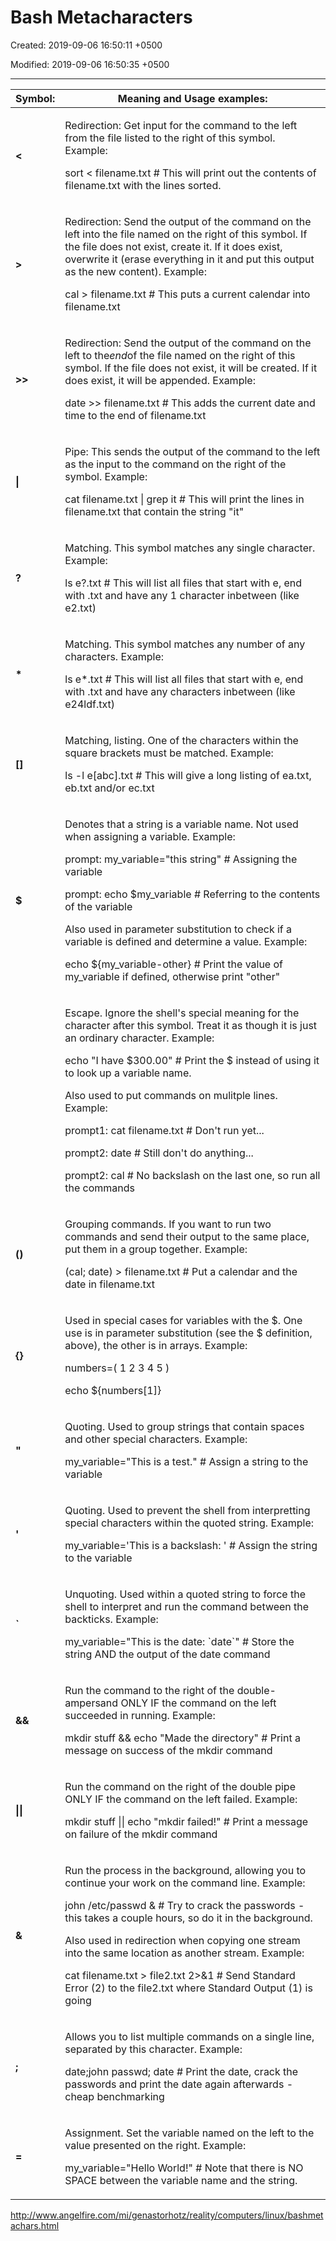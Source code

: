 # Bash Metacharacters

Created: 2019-09-06 16:50:11 +0500

Modified: 2019-09-06 16:50:35 +0500

---

<table>
<colgroup>
<col style="width: 11%" />
<col style="width: 88%" />
</colgroup>
<thead>
<tr class="header">
<th><strong>Symbol:</strong></th>
<th><strong>Meaning and Usage examples:</strong></th>
</tr>
</thead>
<tbody>
<tr class="odd">
<td><strong>&lt;</strong></td>
<td><p>Redirection: Get input for the command to the left from the file listed to the right of this symbol. Example:</p>
<p>sort &lt; filename.txt # This will print out the contents of filename.txt with the lines sorted.</p></td>
</tr>
<tr class="even">
<td><strong>&gt;</strong></td>
<td><p>Redirection: Send the output of the command on the left into the file named on the right of this symbol. If the file does not exist, create it. If it does exist, overwrite it (erase everything in it and put this output as the new content). Example:</p>
<p>cal &gt; filename.txt # This puts a current calendar into filename.txt</p></td>
</tr>
<tr class="odd">
<td><strong>&gt;&gt;</strong></td>
<td><p>Redirection: Send the output of the command on the left to the<em>end</em>of the file named on the right of this symbol. If the file does not exist, it will be created. If it does exist, it will be appended. Example:</p>
<p>date &gt;&gt; filename.txt # This adds the current date and time to the end of filename.txt</p></td>
</tr>
<tr class="even">
<td><strong>|</strong></td>
<td><p>Pipe: This sends the output of the command to the left as the input to the command on the right of the symbol. Example:</p>
<p>cat filename.txt | grep it # This will print the lines in filename.txt that contain the string "it"</p></td>
</tr>
<tr class="odd">
<td><strong>?</strong></td>
<td><p>Matching. This symbol matches any single character. Example:</p>
<p>ls e?.txt # This will list all files that start with e, end with .txt and have any 1 character inbetween (like e2.txt)</p></td>
</tr>
<tr class="even">
<td><strong>*</strong></td>
<td><p>Matching. This symbol matches any number of any characters. Example:</p>
<p>ls e*.txt # This will list all files that start with e, end with .txt and have any characters inbetween (like e24ldf.txt)</p></td>
</tr>
<tr class="odd">
<td><strong>[]</strong></td>
<td><p>Matching, listing. One of the characters within the square brackets must be matched. Example:</p>
<p>ls -l e[abc].txt # This will give a long listing of ea.txt, eb.txt and/or ec.txt</p></td>
</tr>
<tr class="even">
<td><strong>$</strong></td>
<td><p>Denotes that a string is a variable name. Not used when assigning a variable. Example:</p>
<p>prompt: my_variable="this string" # Assigning the variable</p>
<p>prompt: echo $my_variable # Referring to the contents of the variable</p>
<p>Also used in parameter substitution to check if a variable is defined and determine a value. Example:</p>
<p>echo ${my_variable-other} # Print the value of my_variable if defined, otherwise print "other"</p></td>
</tr>
<tr class="odd">
<td><strong></strong></td>
<td><p>Escape. Ignore the shell's special meaning for the character after this symbol. Treat it as though it is just an ordinary character. Example:</p>
<p>echo "I have $300.00" # Print the $ instead of using it to look up a variable name.</p>
<p>Also used to put commands on mulitple lines. Example:</p>
<p>prompt1: cat filename.txt  # Don't run yet...</p>
<p>prompt2: date  # Still don't do anything...</p>
<p>prompt2: cal # No backslash on the last one, so run all the commands</p></td>
</tr>
<tr class="even">
<td><strong>()</strong></td>
<td><p>Grouping commands. If you want to run two commands and send their output to the same place, put them in a group together. Example:</p>
<p>(cal; date) &gt; filename.txt # Put a calendar and the date in filename.txt</p></td>
</tr>
<tr class="odd">
<td><strong>{}</strong></td>
<td><p>Used in special cases for variables with the $. One use is in parameter substitution (see the $ definition, above), the other is in arrays. Example:</p>
<p>numbers=( 1 2 3 4 5 )</p>
<p>echo ${numbers[1]}</p></td>
</tr>
<tr class="even">
<td><strong>"</strong></td>
<td><p>Quoting. Used to group strings that contain spaces and other special characters. Example:</p>
<p>my_variable="This is a test." # Assign a string to the variable</p></td>
</tr>
<tr class="odd">
<td><strong>'</strong></td>
<td><p>Quoting. Used to prevent the shell from interpretting special characters within the quoted string. Example:</p>
<p>my_variable='This is a backslash: ' # Assign the string to the variable</p></td>
</tr>
<tr class="even">
<td><strong>`</strong></td>
<td><p>Unquoting. Used within a quoted string to force the shell to interpret and run the command between the backticks. Example:</p>
<p>my_variable="This is the date: `date`" # Store the string AND the output of the date command</p></td>
</tr>
<tr class="odd">
<td><strong>&amp;&amp;</strong></td>
<td><p>Run the command to the right of the double-ampersand ONLY IF the command on the left succeeded in running. Example:</p>
<p>mkdir stuff &amp;&amp; echo "Made the directory" # Print a message on success of the mkdir command</p></td>
</tr>
<tr class="even">
<td><strong>||</strong></td>
<td><p>Run the command on the right of the double pipe ONLY IF the command on the left failed. Example:</p>
<p>mkdir stuff || echo "mkdir failed!" # Print a message on failure of the mkdir command</p></td>
</tr>
<tr class="odd">
<td><strong>&amp;</strong></td>
<td><p>Run the process in the background, allowing you to continue your work on the command line. Example:</p>
<p>john /etc/passwd &amp; # Try to crack the passwords - this takes a couple hours, so do it in the background.</p>
<p>Also used in redirection when copying one stream into the same location as another stream. Example:</p>
<p>cat filename.txt &gt; file2.txt 2&gt;&amp;1 # Send Standard Error (2) to the file2.txt where Standard Output (1) is going</p></td>
</tr>
<tr class="even">
<td><strong>;</strong></td>
<td><p>Allows you to list multiple commands on a single line, separated by this character. Example:</p>
<p>date;john passwd; date # Print the date, crack the passwords and print the date again afterwards - cheap benchmarking</p></td>
</tr>
<tr class="odd">
<td><strong>=</strong></td>
<td><p>Assignment. Set the variable named on the left to the value presented on the right. Example:</p>
<p>my_variable="Hello World!" # Note that there is NO SPACE between the variable name and the string.</p></td>
</tr>
</tbody>
</table>



<http://www.angelfire.com/mi/genastorhotz/reality/computers/linux/bashmetachars.html>
